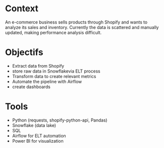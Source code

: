 # Context 
An e-commerce business sells products through Shopify and wants to analyze its sales and inventory. 
Currently the data is scattered and manually updated, making performance analysis difficult.

# Objectifs
- Extract data from Shopify
- store raw data in Snowflakevia ELT process
- Transform data to create relevant metrics
- Automate the pipeline with Airflow
- create dashboards

# Tools
- Python (requests, shopify-python-api, Pandas)
- Snowflake (data lake)
- SQL
- Airflow for ELT automation
- Power BI for visualization